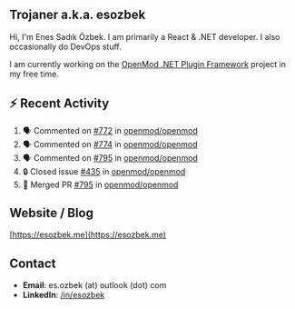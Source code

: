 ##  Trojaner a.k.a. esozbek
Hi, I'm Enes Sadık Özbek. I am primarily a React & .NET developer. I also occasionally do DevOps stuff.

I am currently working on the [OpenMod .NET Plugin Framework](https://github.com/openmod/openmod) project in my free time. 

## :zap: Recent Activity

<!--START_SECTION:activity-->
1. 🗣 Commented on [#772](https://github.com/openmod/openmod/pull/772#issuecomment-1816316708) in [openmod/openmod](https://github.com/openmod/openmod)
2. 🗣 Commented on [#774](https://github.com/openmod/openmod/pull/774#issuecomment-1816315095) in [openmod/openmod](https://github.com/openmod/openmod)
3. 🗣 Commented on [#795](https://github.com/openmod/openmod/pull/795#issuecomment-1816314472) in [openmod/openmod](https://github.com/openmod/openmod)
4. 🔒 Closed issue [#435](https://github.com/openmod/openmod/issues/435) in [openmod/openmod](https://github.com/openmod/openmod)
5. 🎉 Merged PR [#795](https://github.com/openmod/openmod/pull/795) in [openmod/openmod](https://github.com/openmod/openmod)
<!--END_SECTION:activity-->

## Website / Blog
[https://esozbek.me](https://esozbek.me)

## Contact
- **Email**: es.ozbek (at) outlook (dot) com
- **LinkedIn**: [/in/esozbek](https://linkedin.com/in/esozbek)
